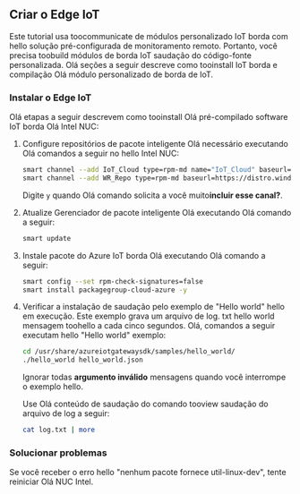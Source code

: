## <a name="build-iot-edge"></a>Criar o Edge IoT

Este tutorial usa toocommunicate de módulos personalizado IoT borda com hello solução pré-configurada de monitoramento remoto. Portanto, você precisa toobuild módulos de borda IoT saudação do código-fonte personalizada. Olá seções a seguir descreve como tooinstall IoT borda e compilação Olá módulo personalizado de borda de IoT.

### <a name="install-iot-edge"></a>Instalar o Edge IoT

Olá etapas a seguir descrevem como tooinstall Olá pré-compilado software IoT borda Olá Intel NUC:

1. Configure repositórios de pacote inteligente Olá necessário executando Olá comandos a seguir no hello Intel NUC:

    ```bash
    smart channel --add IoT_Cloud type=rpm-md name="IoT_Cloud" baseurl=http://iotdk.intel.com/repos/iot-cloud/wrlinux7/rcpl13/ -y
    smart channel --add WR_Repo type=rpm-md baseurl=https://distro.windriver.com/release/idp-3-xt/public_feeds/WR-IDP-3-XT-Intel-Baytrail-public-repo/RCPL13/corei7_64/
    ```

    Digite `y` quando Olá comando solicita a você muito**incluir esse canal?**.

1. Atualize Gerenciador de pacote inteligente Olá executando Olá comando a seguir:

    ```bash
    smart update
    ```

1. Instale pacote do Azure IoT borda Olá executando Olá comando a seguir:

    ```bash
    smart config --set rpm-check-signatures=false
    smart install packagegroup-cloud-azure -y
    ```

1. Verificar a instalação de saudação pelo exemplo de "Hello world" hello em execução. Este exemplo grava um arquivo de log. txt hello world mensagem toohello a cada cinco segundos. Olá, comandos a seguir executam hello "Hello world" exemplo:

    ```bash
    cd /usr/share/azureiotgatewaysdk/samples/hello_world/
    ./hello_world hello_world.json
    ```

    Ignorar todas **argumento inválido** mensagens quando você interrompe o exemplo hello.

    Use Olá conteúdo de saudação do comando tooview saudação do arquivo de log a seguir:

    ```bash
    cat log.txt | more
    ```

### <a name="troubleshooting"></a>Solucionar problemas

Se você receber o erro hello "nenhum pacote fornece util-linux-dev", tente reiniciar Olá NUC Intel.
